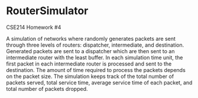 # RouterSimulator
CSE214 Homework #4

A simulation of networks where randomly generates packets are sent through three levels of routers: dispatcher, intermediate, and destination. Generated packets are sent to a dispatcher which are then sent to an intermediate router with the least buffer. In each simulation time unit, the first packet in each intermediate router is processed and sent to the destination. The amount of time required to process the packets depends on the packet size. The simulation keeps track of the total number of packets served, total service time, average service time of each packet, and total number of packets dropped.
